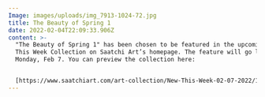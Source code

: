 ```yaml
---
Image: images/uploads/img_7913-1024-72.jpg
title: The Beauty of Spring 1
date: 2022-02-04T22:09:33.906Z
content: >-
  "The Beauty of Spring 1" has been chosen to be featured in the upcoming New
  This Week Collection on Saatchi Art’s homepage. The feature will go live on
  Monday, Feb 7. You can preview the collection here: 


  [https://www.saatchiart.com/​art-collection/New-This-Week-​02-07-2022/153961/651611/view](https://www.saatchiart.com/art-collection/New-This-Week-02-07-2022/153961/651611/view)
---
```

